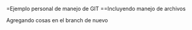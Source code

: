 =Ejemplo personal de manejo de GIT
==Incluyendo manejo de archivos

Agregando cosas en el branch de nuevo

